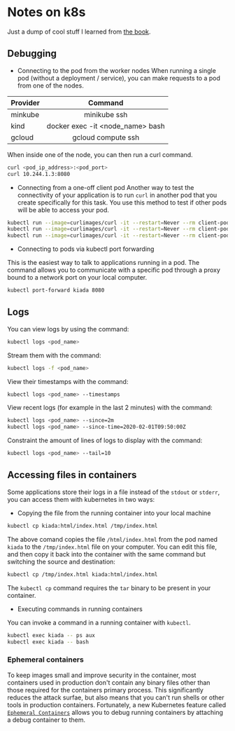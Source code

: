# Notes on k8s

Just a dump of cool stuff I learned from [the book](https://www.manning.com/books/kubernetes-in-action-second-edition).

## Debugging

* Connecting to the pod from the worker nodes
When running a single pod (without a deployment / service), you can make requests to a pod from one of the nodes.

| Provider 	|              Command             	|
|----------	|:--------------------------------:	|
| minkube  	|           minikube ssh           	|
| kind     	| docker exec -it <node_name> bash 	|
| gcloud   	|        gcloud compute ssh        	|

When inside one of the node, you can then run a curl command.

```sh
curl <pod_ip_address>:<pod_port>
curl 10.244.1.3:8080
```

* Connecting from a one-off client pod
Another way to test the connectivity of your application is to run `curl` in another pod that you create specifically for this task. You use this method to test if other pods will be able to access your pod.

```sh
kubectl run --image=curlimages/curl -it --restart=Never --rm client-pod <command_to_execute>
kubectl run --image=curlimages/curl -it --restart=Never --rm client-pod curl <pod_ip_address>:<pod_port>
kubectl run --image=curlimages/curl -it --restart=Never --rm client-pod curl 10.244.1.3:8080
```

* Connecting to pods via kubectl port forwarding

This is the easiest way to talk to applications running in a pod. The command allows you to communicate with a specific pod through a proxy bound to a network port on your local computer.

```sh
kubectl port-forward kiada 8080
```

## Logs

You can view logs by using the command:

```sh
kubectl logs <pod_name>
```

Stream them with the command:

```sh
kubectl logs -f <pod_name>
```

View their timestamps with the command:

```sh
kubectl logs <pod_name> --timestamps
```

View recent logs (for example in the last 2 minutes) with the command:

```sh
kubectl logs <pod_name> --since=2m
kubectl logs <pod_name> --since-time=2020-02-01T09:50:00Z
```

Constraint the amount of lines of logs to display with the command:

```sh
kubectl logs <pod_name> --tail=10
```

## Accessing files in containers

Some applications store their logs in a file instead of the `stdout` or `stderr`, you can access them with kubernetes in two ways:

* Copying the file from the running container into your local machine

```sh
kubectl cp kiada:html/index.html /tmp/index.html
```

The above comand copies the file `/html/index.html` from the pod named `kiada`  to the `/tmp/index.html` file on your computer.
You can edit this file, and then copy it back into the container with the same command but switching the source and destination:

```sh
kubectl cp /tmp/index.html kiada:html/index.html
```

The `kubectl cp` command requires the `tar` binary to be present in your container.

* Executing commands in running containers

You can invoke a command in a running container with `kubectl`.

```sh
kubectl exec kiada -- ps aux
kubectl exec kiada -- bash
```

### Ephemeral containers

To keep images small and improve security in the container, most containers used in production don't contain any binary files other than those required for the containers primary process. This significantly reduces the attack surfae, but also means that you can't run shells or other tools in production containers. Fortunately, a new Kubernetes feature called [`Ephemeral Containers`](https://kubernetes.io/docs/concepts/workloads/pods/ephemeral-containers/) allows you to debug running containers by attaching a debug container to them.
